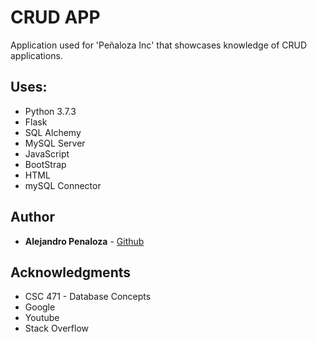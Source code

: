 # CRUD APP

Application used for 'Peñaloza Inc' that showcases knowledge of CRUD applications. 

## Uses:

- Python 3.7.3
- Flask
- SQL Alchemy
- MySQL Server
- JavaScript
- BootStrap
- HTML
- mySQL Connector

## Author

* **Alejandro Penaloza** - [Github](https://github.com/apenaloza7)

## Acknowledgments

* CSC 471 - Database Concepts
* Google
* Youtube
* Stack Overflow
